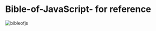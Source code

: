 # Bible-of-JavaScript- for reference

![bibleofjs](https://github.com/Maharshibhatnagar/Bible-of-JavaScript-/assets/119435144/716871b8-9918-493e-a133-4815671daa4f)
